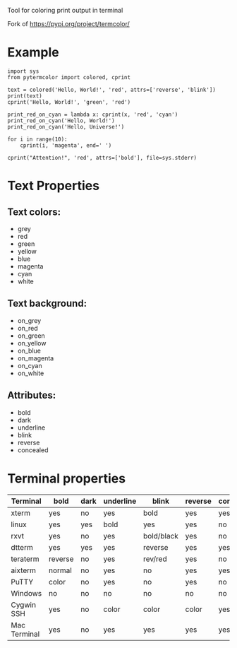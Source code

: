 Tool for coloring print output in terminal

Fork of https://pypi.org/project/termcolor/

# Example

```
import sys
from pytermcolor import colored, cprint

text = colored('Hello, World!', 'red', attrs=['reverse', 'blink'])
print(text)
cprint('Hello, World!', 'green', 'red')

print_red_on_cyan = lambda x: cprint(x, 'red', 'cyan')
print_red_on_cyan('Hello, World!')
print_red_on_cyan('Hello, Universe!')

for i in range(10):
    cprint(i, 'magenta', end=' ')

cprint("Attention!", 'red', attrs=['bold'], file=sys.stderr)
```

# Text Properties


## Text colors:
  - grey
  - red
  - green
  - yellow
  - blue
  - magenta
  - cyan
  - white

## Text background:

  - on_grey
  - on_red
  - on_green
  - on_yellow
  - on_blue
  - on_magenta
  - on_cyan
  - on_white

## Attributes:

  - bold
  - dark
  - underline
  - blink
  - reverse
  - concealed

# Terminal properties
 
Terminal    | bold    |dark| underline| blink    |reverse| concealed
------------|---------|----|----------|----------|-------|---------
xterm       | yes     |no  |yes       |      bold|yes    |yes
linux       | yes     |yes |bold      |     yes  |yes    |no
rxvt        | yes     |no  |yes       |bold/black|yes    |no
dtterm      | yes     |yes |yes       |reverse   |yes    |yes
teraterm    | reverse |no  |yes       |rev/red   |yes    |no
aixterm     | normal  |no  |yes       |no        |yes    |yes
PuTTY       | color   |no  |yes       |no        |yes    |no
Windows     | no      |no  |no        |no        |no     |no
Cygwin SSH  | yes     |no  |color     |color     |color  |yes
Mac Terminal| yes     |no  |yes       |yes       |yes    |yes



